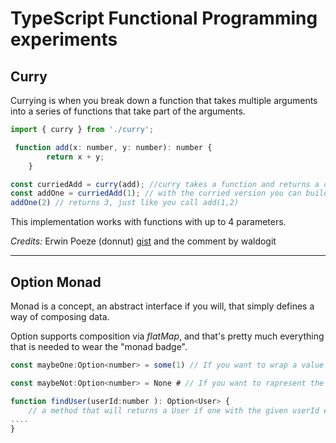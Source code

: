 TypeScript Functional Programming experiments
=============================================

## Curry ##

Currying is when you break down a function that takes multiple arguments into a series of functions that take part of the arguments.

```javascript
import { curry } from './curry';

 function add(x: number, y: number): number {
        return x + y;
    }

const curriedAdd = curry(add); //curry takes a function and returns a curried version
const addOne = curriedAdd(1); // with the curried version you can build new functions with fixed parameters
addOne(2) // returns 3, just like you call add(1,2)

```

This implementation works with functions with up to 4 parameters.

*Credits:* Erwin Poeze (donnut) [gist](https://gist.github.com/donnut/fd56232da58d25ceecf1) and  the comment by waldogit
___

## Option Monad ##

Monad is a concept, an abstract interface if you will, that simply defines a way of composing data.

Option supports composition via _flatMap_, and that's pretty much everything that is needed to wear the "monad badge".


```javascript
const maybeOne:Option<number> = some(1) // If you want to wrap a value 

const maybeNot:Option<number> = None # // If you want to rapresent the absence of a value

function findUser(userId:number ): Option<User> { 
    // a method that will returns a User if one with the given userId exists
....
}


```


